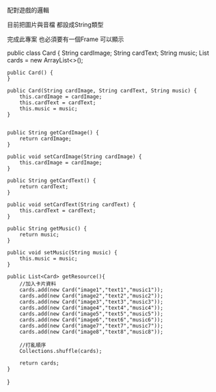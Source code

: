 配對遊戲的邏輯

目前把圖片與音檔 都設成String類型 

完成此專案 也必須要有一個Frame 可以顯示

  public class Card {
    String cardImage;
    String cardText;
    String music;
    List<Card> cards = new ArrayList<>();

    public Card() {
    }

    public Card(String cardImage, String cardText, String music) {
        this.cardImage = cardImage;
        this.cardText = cardText;
        this.music = music;
    }


    public String getCardImage() {
        return cardImage;
    }

    public void setCardImage(String cardImage) {
        this.cardImage = cardImage;
    }

    public String getCardText() {
        return cardText;
    }

    public void setCardText(String cardText) {
        this.cardText = cardText;
    }

    public String getMusic() {
        return music;
    }

    public void setMusic(String music) {
        this.music = music;
    }

    public List<Card> getResource(){
        //加入卡片資料
        cards.add(new Card("image1","text1","music1"));
        cards.add(new Card("image2","text2","music2"));
        cards.add(new Card("image3","text3","music3"));
        cards.add(new Card("image4","text4","music4"));
        cards.add(new Card("image5","text5","music5"));
        cards.add(new Card("image6","text6","music6"));
        cards.add(new Card("image7","text7","music7"));
        cards.add(new Card("image8","text8","music8"));

        //打亂順序
        Collections.shuffle(cards);

        return cards;
    }
}

